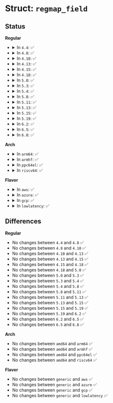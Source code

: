 # Struct: <code>regmap_field</code>

## Status
<b>Regular</b>
<ul>
<li>
<details>
<summary>In <code>4.4</code>: ✅</summary>

```c
struct regmap_field {
    struct regmap *regmap;
    unsigned int mask;
    unsigned int shift;
    unsigned int reg;
    unsigned int id_size;
    unsigned int id_offset;
};
```
</details>
</li>
<li>
<details>
<summary>In <code>4.8</code>: ✅</summary>

```c
struct regmap_field {
    struct regmap *regmap;
    unsigned int mask;
    unsigned int shift;
    unsigned int reg;
    unsigned int id_size;
    unsigned int id_offset;
};
```
</details>
</li>
<li>
<details>
<summary>In <code>4.10</code>: ✅</summary>

```c
struct regmap_field {
    struct regmap *regmap;
    unsigned int mask;
    unsigned int shift;
    unsigned int reg;
    unsigned int id_size;
    unsigned int id_offset;
};
```
</details>
</li>
<li>
<details>
<summary>In <code>4.13</code>: ✅</summary>

```c
struct regmap_field {
    struct regmap *regmap;
    unsigned int mask;
    unsigned int shift;
    unsigned int reg;
    unsigned int id_size;
    unsigned int id_offset;
};
```
</details>
</li>
<li>
<details>
<summary>In <code>4.15</code>: ✅</summary>

```c
struct regmap_field {
    struct regmap *regmap;
    unsigned int mask;
    unsigned int shift;
    unsigned int reg;
    unsigned int id_size;
    unsigned int id_offset;
};
```
</details>
</li>
<li>
<details>
<summary>In <code>4.18</code>: ✅</summary>

```c
struct regmap_field {
    struct regmap *regmap;
    unsigned int mask;
    unsigned int shift;
    unsigned int reg;
    unsigned int id_size;
    unsigned int id_offset;
};
```
</details>
</li>
<li>
<details>
<summary>In <code>5.0</code>: ✅</summary>

```c
struct regmap_field {
    struct regmap *regmap;
    unsigned int mask;
    unsigned int shift;
    unsigned int reg;
    unsigned int id_size;
    unsigned int id_offset;
};
```
</details>
</li>
<li>
<details>
<summary>In <code>5.3</code>: ✅</summary>

```c
struct regmap_field {
    struct regmap *regmap;
    unsigned int mask;
    unsigned int shift;
    unsigned int reg;
    unsigned int id_size;
    unsigned int id_offset;
};
```
</details>
</li>
<li>
<details>
<summary>In <code>5.4</code>: ✅</summary>

```c
struct regmap_field {
    struct regmap *regmap;
    unsigned int mask;
    unsigned int shift;
    unsigned int reg;
    unsigned int id_size;
    unsigned int id_offset;
};
```
</details>
</li>
<li>
<details>
<summary>In <code>5.8</code>: ✅</summary>

```c
struct regmap_field {
    struct regmap *regmap;
    unsigned int mask;
    unsigned int shift;
    unsigned int reg;
    unsigned int id_size;
    unsigned int id_offset;
};
```
</details>
</li>
<li>
<details>
<summary>In <code>5.11</code>: ✅</summary>

```c
struct regmap_field {
    struct regmap *regmap;
    unsigned int mask;
    unsigned int shift;
    unsigned int reg;
    unsigned int id_size;
    unsigned int id_offset;
};
```
</details>
</li>
<li>
<details>
<summary>In <code>5.13</code>: ✅</summary>

```c
struct regmap_field {
    struct regmap *regmap;
    unsigned int mask;
    unsigned int shift;
    unsigned int reg;
    unsigned int id_size;
    unsigned int id_offset;
};
```
</details>
</li>
<li>
<details>
<summary>In <code>5.15</code>: ✅</summary>

```c
struct regmap_field {
    struct regmap *regmap;
    unsigned int mask;
    unsigned int shift;
    unsigned int reg;
    unsigned int id_size;
    unsigned int id_offset;
};
```
</details>
</li>
<li>
<details>
<summary>In <code>5.19</code>: ✅</summary>

```c
struct regmap_field {
    struct regmap *regmap;
    unsigned int mask;
    unsigned int shift;
    unsigned int reg;
    unsigned int id_size;
    unsigned int id_offset;
};
```
</details>
</li>
<li>
<details>
<summary>In <code>6.2</code>: ✅</summary>

```c
struct regmap_field {
    struct regmap *regmap;
    unsigned int mask;
    unsigned int shift;
    unsigned int reg;
    unsigned int id_size;
    unsigned int id_offset;
};
```
</details>
</li>
<li>
<details>
<summary>In <code>6.5</code>: ✅</summary>

```c
struct regmap_field {
    struct regmap *regmap;
    unsigned int mask;
    unsigned int shift;
    unsigned int reg;
    unsigned int id_size;
    unsigned int id_offset;
};
```
</details>
</li>
<li>
<details>
<summary>In <code>6.8</code>: ✅</summary>

```c
struct regmap_field {
    struct regmap *regmap;
    unsigned int mask;
    unsigned int shift;
    unsigned int reg;
    unsigned int id_size;
    unsigned int id_offset;
};
```
</details>
</li>
</ul>
<b>Arch</b>
<ul>
<li>
<details>
<summary>In <code>arm64</code>: ✅</summary>

```c
struct regmap_field {
    struct regmap *regmap;
    unsigned int mask;
    unsigned int shift;
    unsigned int reg;
    unsigned int id_size;
    unsigned int id_offset;
};
```
</details>
</li>
<li>
<details>
<summary>In <code>armhf</code>: ✅</summary>

```c
struct regmap_field {
    struct regmap *regmap;
    unsigned int mask;
    unsigned int shift;
    unsigned int reg;
    unsigned int id_size;
    unsigned int id_offset;
};
```
</details>
</li>
<li>
<details>
<summary>In <code>ppc64el</code>: ✅</summary>

```c
struct regmap_field {
    struct regmap *regmap;
    unsigned int mask;
    unsigned int shift;
    unsigned int reg;
    unsigned int id_size;
    unsigned int id_offset;
};
```
</details>
</li>
<li>
<details>
<summary>In <code>riscv64</code>: ✅</summary>

```c
struct regmap_field {
    struct regmap *regmap;
    unsigned int mask;
    unsigned int shift;
    unsigned int reg;
    unsigned int id_size;
    unsigned int id_offset;
};
```
</details>
</li>
</ul>
<b>Flavor</b>
<ul>
<li>
<details>
<summary>In <code>aws</code>: ✅</summary>

```c
struct regmap_field {
    struct regmap *regmap;
    unsigned int mask;
    unsigned int shift;
    unsigned int reg;
    unsigned int id_size;
    unsigned int id_offset;
};
```
</details>
</li>
<li>
<details>
<summary>In <code>azure</code>: ✅</summary>

```c
struct regmap_field {
    struct regmap *regmap;
    unsigned int mask;
    unsigned int shift;
    unsigned int reg;
    unsigned int id_size;
    unsigned int id_offset;
};
```
</details>
</li>
<li>
<details>
<summary>In <code>gcp</code>: ✅</summary>

```c
struct regmap_field {
    struct regmap *regmap;
    unsigned int mask;
    unsigned int shift;
    unsigned int reg;
    unsigned int id_size;
    unsigned int id_offset;
};
```
</details>
</li>
<li>
<details>
<summary>In <code>lowlatency</code>: ✅</summary>

```c
struct regmap_field {
    struct regmap *regmap;
    unsigned int mask;
    unsigned int shift;
    unsigned int reg;
    unsigned int id_size;
    unsigned int id_offset;
};
```
</details>
</li>
</ul>

## Differences
<b>Regular</b>
<ul>
<li>
No changes between <code>4.4</code> and <code>4.8</code> ✅
</li>
<li>
No changes between <code>4.8</code> and <code>4.10</code> ✅
</li>
<li>
No changes between <code>4.10</code> and <code>4.13</code> ✅
</li>
<li>
No changes between <code>4.13</code> and <code>4.15</code> ✅
</li>
<li>
No changes between <code>4.15</code> and <code>4.18</code> ✅
</li>
<li>
No changes between <code>4.18</code> and <code>5.0</code> ✅
</li>
<li>
No changes between <code>5.0</code> and <code>5.3</code> ✅
</li>
<li>
No changes between <code>5.3</code> and <code>5.4</code> ✅
</li>
<li>
No changes between <code>5.4</code> and <code>5.8</code> ✅
</li>
<li>
No changes between <code>5.8</code> and <code>5.11</code> ✅
</li>
<li>
No changes between <code>5.11</code> and <code>5.13</code> ✅
</li>
<li>
No changes between <code>5.13</code> and <code>5.15</code> ✅
</li>
<li>
No changes between <code>5.15</code> and <code>5.19</code> ✅
</li>
<li>
No changes between <code>5.19</code> and <code>6.2</code> ✅
</li>
<li>
No changes between <code>6.2</code> and <code>6.5</code> ✅
</li>
<li>
No changes between <code>6.5</code> and <code>6.8</code> ✅
</li>
</ul>
<b>Arch</b>
<ul>
<li>
No changes between <code>amd64</code> and <code>arm64</code> ✅
</li>
<li>
No changes between <code>amd64</code> and <code>armhf</code> ✅
</li>
<li>
No changes between <code>amd64</code> and <code>ppc64el</code> ✅
</li>
<li>
No changes between <code>amd64</code> and <code>riscv64</code> ✅
</li>
</ul>
<b>Flavor</b>
<ul>
<li>
No changes between <code>generic</code> and <code>aws</code> ✅
</li>
<li>
No changes between <code>generic</code> and <code>azure</code> ✅
</li>
<li>
No changes between <code>generic</code> and <code>gcp</code> ✅
</li>
<li>
No changes between <code>generic</code> and <code>lowlatency</code> ✅
</li>
</ul>
